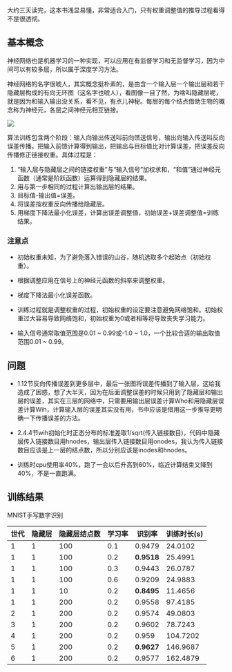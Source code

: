 大约三天读完，这本书浅显易懂，非常适合入门，只有权重调整值的推导过程看得不是很透彻。
## 基本概念
神经网络也是机器学习的一种实现，可以应用在有监督学习和无监督学习，因为中间可以有较多层，所以属于深度学习方法。

神经网络的名字很唬人，其实概念挺朴素的，是由含一个输入层一个输出层和若干隐藏层构成的有向无环图（这名字也唬人），看图像一目了然，为啥叫隐藏层呢，就是因为和输入输出没关系，看不见，有点儿神秘。每层的每个结点借助生物的概念称为神经元，各层之间神经元相互链接。

![](http://ww1.sinaimg.cn/mw690/780b940aly1frpn9bdowqj20un0u0tai.jpg)

算法训练包含两个阶段：输入向输出传送叫前向馈送信号，输出向输入传送叫反向误差传播。把输入前馈计算得到输出，把输出与目标值比对计算误差，把误差反向传播修正链接权重。具体过程是：

1. “输入层与隐藏层之间的链接权重”与“输入信号”加权求和，“和值”通过神经元函数（通常是阶跃函数）运算得到隐藏层的结果。
2. 用与第一步相同的过程计算出输出层的结果。
3. 目标值-输出值=误差。
4. 将误差按权重反向传播给隐藏层。
5. 用梯度下降法最小化误差，计算出误差调整值，初始误差+误差调整值=训练结果。

### 注意点
- 初始权重未知，为了避免落入错误的山谷，随机选取多个起始点（初始权重）。

- 根据调整应用在信号上的神经元函数的斜率来调整权重。

- 梯度下降法最小化误差函数。

- 训练过程就是调整权重的过程，初始权重的设定要注意避免网络饱和。初始权重过大容易导致网络饱和，初始权重为0或者相等将导致丧失学习能力。

- 输入信号通常取值范围是0.01 ~ 0.99或-1.0 ~ 1.0，一个比较合适的输出取值范围0.01 ~ 0.99。

## 问题
- 1.12节反向传播误差到更多层中，最后一张图将误差传播到了输入层，这给我造成了困惑，想了大半天，因为在后面调整误差的时候只用到了隐藏层和输出层的误差，其实在三层的网络中，只需要用输出层误差计算Who和用隐藏层误差计算Wih，计算输入层的误差其实没有用，书中应该是借用这一步推导更明确一下传播误差的方法。

- 2.4.4节wih初始化时正态分布的标准差取1/sqrt(传入链接数目)，代码中隐藏层传入链接数目用hnodes，输出层传入链接数目用onodes，我认为传入链接数目应该是上一层的结点数，所以分别应该是inodes和hnodes。

- 训练时cpu使用率40%，跑了一会以后升高到60%，临近计算结束又降到40%，不是一直跑满。

## 训练结果
MNIST手写数字识别

世代 | 隐藏层 | 隐藏层结点数 | 学习率 | 识别率 | 训练时长(s)
---|---|---|---|---|---
1 | 1 | 100 | 0.1 | 0.9479 | 24.0102
1 | 1 | 100 | 0.2 | **0.9518** | 25.4991
1 | 1 | 100 | 0.3 | 0.9443 | 26.0787
1 | 1 | 100 | 0.6 | 0.9209 | 24.9883
1 | 1 | 10 | 0.2 | **0.8495** | 11.4656
1 | 1 | 200 | 0.2 | 0.9558 | 97.4185
2 | 1 | 200 | 0.2 | 0.9574 | 49.0803
3 | 1 | 200 | 0.2 | 0.9602 | 78.7243
4 | 1 | 200 | 0.2 | 0.959 | 104.7202
5 | 1 | 200 | 0.2 | **0.9627** |146.9687
6 | 1 | 200 | 0.2 | 0.9577 | 162.4879